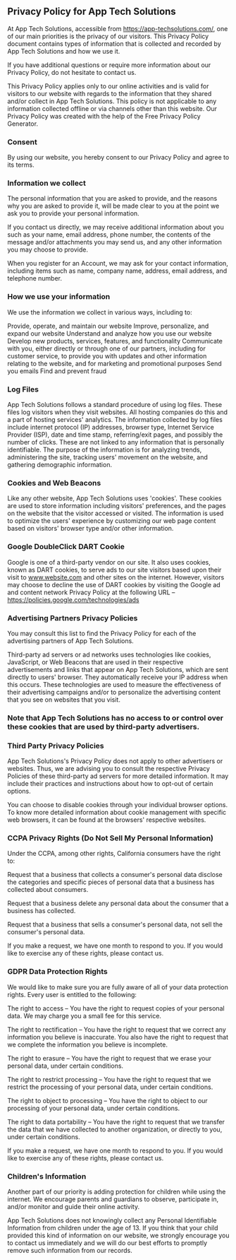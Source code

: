 ## Privacy Policy for App Tech Solutions

At App Tech Solutions, accessible from https://app-techsolutions.com/, one of our main priorities is the privacy of our visitors. This Privacy Policy document contains types of information that is collected and recorded by App Tech Solutions and how we use it.

If you have additional questions or require more information about our Privacy Policy, do not hesitate to contact us.

This Privacy Policy applies only to our online activities and is valid for visitors to our website with regards to the information that they shared and/or collect in App Tech Solutions. This policy is not applicable to any information collected offline or via channels other than this website. Our Privacy Policy was created with the help of the Free Privacy Policy Generator.

### Consent

By using our website, you hereby consent to our Privacy Policy and agree to its terms.

### Information we collect

The personal information that you are asked to provide, and the reasons why you are asked to provide it, will be made clear to you at the point we ask you to provide your personal information.

If you contact us directly, we may receive additional information about you such as your name, email address, phone number, the contents of the message and/or attachments you may send us, and any other information you may choose to provide.

When you register for an Account, we may ask for your contact information, including items such as name, company name, address, email address, and telephone number.

### How we use your information

We use the information we collect in various ways, including to:

Provide, operate, and maintain our website
Improve, personalize, and expand our website
Understand and analyze how you use our website
Develop new products, services, features, and functionality
Communicate with you, either directly or through one of our partners, including for customer service, to provide you with updates and other information relating to the website, and for marketing and promotional purposes
Send you emails
Find and prevent fraud

### Log Files

App Tech Solutions follows a standard procedure of using log files. These files log visitors when they visit websites. All hosting companies do this and a part of hosting services' analytics. The information collected by log files include internet protocol (IP) addresses, browser type, Internet Service Provider (ISP), date and time stamp, referring/exit pages, and possibly the number of clicks. These are not linked to any information that is personally identifiable. The purpose of the information is for analyzing trends, administering the site, tracking users' movement on the website, and gathering demographic information.

### Cookies and Web Beacons

Like any other website, App Tech Solutions uses 'cookies'. These cookies are used to store information including visitors' preferences, and the pages on the website that the visitor accessed or visited. The information is used to optimize the users' experience by customizing our web page content based on visitors' browser type and/or other information.

### Google DoubleClick DART Cookie

Google is one of a third-party vendor on our site. It also uses cookies, known as DART cookies, to serve ads to our site visitors based upon their visit to www.website.com and other sites on the internet. However, visitors may choose to decline the use of DART cookies by visiting the Google ad and content network Privacy Policy at the following URL – https://policies.google.com/technologies/ads

### Advertising Partners Privacy Policies
You may consult this list to find the Privacy Policy for each of the advertising partners of App Tech Solutions.

Third-party ad servers or ad networks uses technologies like cookies, JavaScript, or Web Beacons that are used in their respective advertisements and links that appear on App Tech Solutions, which are sent directly to users' browser. They automatically receive your IP address when this occurs. These technologies are used to measure the effectiveness of their advertising campaigns and/or to personalize the advertising content that you see on websites that you visit.

### Note that App Tech Solutions has no access to or control over these cookies that are used by third-party advertisers.

### Third Party Privacy Policies

App Tech Solutions's Privacy Policy does not apply to other advertisers or websites. Thus, we are advising you to consult the respective Privacy Policies of these third-party ad servers for more detailed information. It may include their practices and instructions about how to opt-out of certain options.

You can choose to disable cookies through your individual browser options. To know more detailed information about cookie management with specific web browsers, it can be found at the browsers' respective websites.

### CCPA Privacy Rights (Do Not Sell My Personal Information)

Under the CCPA, among other rights, California consumers have the right to:

Request that a business that collects a consumer's personal data disclose the categories and specific pieces of personal data that a business has collected about consumers.

Request that a business delete any personal data about the consumer that a business has collected.

Request that a business that sells a consumer's personal data, not sell the consumer's personal data.

If you make a request, we have one month to respond to you. If you would like to exercise any of these rights, please contact us.

### GDPR Data Protection Rights

We would like to make sure you are fully aware of all of your data protection rights. Every user is entitled to the following:

The right to access – You have the right to request copies of your personal data. We may charge you a small fee for this service.

The right to rectification – You have the right to request that we correct any information you believe is inaccurate. You also have the right to request that we complete the information you believe is incomplete.

The right to erasure – You have the right to request that we erase your personal data, under certain conditions.

The right to restrict processing – You have the right to request that we restrict the processing of your personal data, under certain conditions.

The right to object to processing – You have the right to object to our processing of your personal data, under certain conditions.

The right to data portability – You have the right to request that we transfer the data that we have collected to another organization, or directly to you, under certain conditions.

If you make a request, we have one month to respond to you. If you would like to exercise any of these rights, please contact us.

### Children's Information

Another part of our priority is adding protection for children while using the internet. We encourage parents and guardians to observe, participate in, and/or monitor and guide their online activity.

App Tech Solutions does not knowingly collect any Personal Identifiable Information from children under the age of 13. If you think that your child provided this kind of information on our website, we strongly encourage you to contact us immediately and we will do our best efforts to promptly remove such information from our records.
